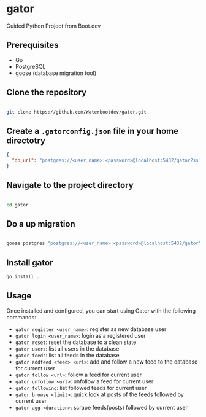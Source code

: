 # gator

Guided Python Project from Boot.dev

## Prerequisites

- Go
- PostgreSQL
- goose (database migration tool)

## Clone the repository

```bash

git clone https://github.com/Waterbootdev/gator.git

```

## Create a `.gatorconfig.json` file in your home directotry

```json
{
  "db_url": "postgres://<user_name>:<password>@localhost:5432/gator?sslmode=disable",
}
```

## Navigate to the project directory

```bash

cd gator

```

## Do a up migration

```bash

goose postgres "postgres://<user_name>:<password>@localhost:5432/gator" up

```

## Install gator

```bash
go install .

```

## Usage

Once installed and configured, you can start using Gator with the following commands:

- `gator register <user_name>`: register as new database user
- `gator login <user_name>`: login as a registered user
- `gator reset`: reset the database to a clean state
- `gator users`: list all users in the database
- `gator feeds`: list all feeds in the database
- `gator addfeed <feed> <url>`: add and follow a new feed to the database for current user
- `gator follow <url>`: follow a feed for current user
- `gator unfollow <url>`: unfollow a feed for current user
- `gator following`: list followed feeds for current user
- `gator browse <limit>`: quick look at posts of the feeds followed by current user
- `gator agg <duration>`: scrape feeds(posts) followed by current user
